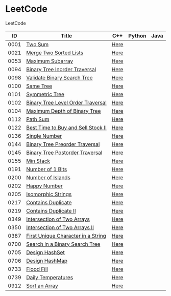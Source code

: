 # LeetCode

LeetCode

| ID   | Title                                                                                                   | C++                                                       | Python | Java |
| ---- | ------------------------------------------------------------------------------------------------------- | --------------------------------------------------------- | ------ | ---- |
| 0001 | [Two Sum](https://leetcode.com/problems/two-sum/)                                                       | [Here](./C++/0001-two-sum.cpp)                            |        |      |
| 0021 | [Merge Two Sorted Lists](https://leetcode.com/problems/merge-two-sorted-lists/)                         | [Here](./C++/0021-merge-two-sorted-lists.cpp)             |        |      |
| 0053 | [Maximum Subarray](https://leetcode.com/problems/maximum-subarray/)                                     | [Here](/C++/0053-maximum-subarray.cpp)                    |        |      |
| 0094 | [Binary Tree Inorder Traversal](https://leetcode.com/problems/binary-tree-inorder-traversal/)           | [Here](./C++/0094-binary-tree-inorder-traversal.cpp)      |        |      |
| 0098 | [Validate Binary Search Tree](https://leetcode.com/problems/validate-binary-search-tree/)               | [Here](./C++/0098-validate-binary-search-tree.cpp)        |        |      |
| 0100 | [Same Tree](https://leetcode.com/problems/same-tree/)                                                   | [Here](./C++/0100-same-tree.cpp)                          |        |      |
| 0101 | [Symmetric Tree](https://leetcode.com/problems/symmetric-tree/)                                         | [Here](./C++/0101-symmetric-tree.cpp)                     |        |      |
| 0102 | [Binary Tree Level Order Traversal](https://leetcode.com/problems/binary-tree-level-order-traversal/)   | [Here](./C++/0102-binary-tree-level-order-traversal.cpp)  |        |      |
| 0104 | [Maximum Depth of Binary Tree](https://leetcode.com/problems/maximum-depth-of-binary-tree/)             | [Here](./C++/0104-maximum-depth-of-binary-tree.cpp)       |        |      |
| 0112 | [Path Sum](https://leetcode.com/problems/path-sum/)                                                     | [Here](./C++/0112-path-sum.cpp)                           |        |      |
| 0122 | [Best Time to Buy and Sell Stock II](https://leetcode.com/problems/best-time-to-buy-and-sell-stock-ii/) | [Here](./C++/0122-best-time-to-buy-and-sell-stock-ii.cpp) |        |      |
| 0136 | [Single Number](https://leetcode.com/problems/single-number/)                                           | [Here](./C++/0136-single-number.cpp)                      |        |      |
| 0144 | [Binary Tree Preorder Traversal](https://leetcode.com/problems/binary-tree-preorder-traversal/)         | [Here](./C++/0144-binary-tree-preorder-traversal.cpp)     |        |      |
| 0145 | [Binary Tree Postorder Traversal](https://leetcode.com/problems/binary-tree-postorder-traversal/)       | [Here](./C++/0145-binary-tree-postorder-traversal.cpp)    |        |      |
| 0155 | [Min Stack](https://leetcode.com/problems/min-stack/)                                                   | [Here](./C++/0155-min-stack.cpp)                          |        |      |
| 0191 | [Number of 1 Bits](https://leetcode.com/problems/number-of-1-bits/)                                     | [Here](./C++/0191-number-of-1-bits.cpp)                   |        |      |
| 0200 | [Number of Islands](https://leetcode.com/problems/number-of-islands/)                                   | [Here](./C++/0200-number-of-islands.cpp)                  |        |      |
| 0202 | [Happy Number](https://leetcode.com/problems/happy-number/)                                             | [Here](./C++/0202-happy-number.cpp)                       |        |      |
| 0205 | [Isomorphic Strings](https://leetcode.com/problems/isomorphic-strings/)                                 | [Here](./C++/0205-isomorphic-strings.cpp)                 |        |      |
| 0217 | [Contains Duplicate](https://leetcode.com/problems/contains-duplicate/)                                 | [Here](./C++/0217-contains-duplicate.cpp)                 |        |      |
| 0219 | [Contains Duplicate II](https://leetcode.com/problems/contains-duplicate-ii/)                           | [Here](./C++/0219-contains-duplicate-ii.cpp)              |        |      |
| 0349 | [Intersection of Two Arrays](https://leetcode.com/problems/intersection-of-two-arrays/)                 | [Here](./C++/0349-intersection-of-two-arrays.cpp)         |        |      |
| 0350 | [Intersection of Two Arrays II](https://leetcode.com/problems/intersection-of-two-arrays-ii/)           | [Here](./C++/0350-intersection-of-two-arrays-ii.cpp)      |        |      |
| 0387 | [First Unique Character in a String](https://leetcode.com/problems/first-unique-character-in-a-string/) | [Here](./C++/0387-first-unique-character-in-a-string.cpp) |        |      |
| 0700 | [Search in a Binary Search Tree](https://leetcode.com/problems/search-in-a-binary-search-tree/)         | [Here](./C++/0700-search-in-a-binary-search-tree.cpp)     |        |      |
| 0705 | [Design HashSet](https://leetcode.com/problems/design-hashset/)                                         | [Here](./C++/0705-design-hashset.cpp)                     |        |      |
| 0706 | [Design HashMap](https://leetcode.com/problems/design-hashmap/)                                         | [Here](./C++/0706-design-hashmap.cpp)                     |        |      |
| 0733 | [Flood Fill](https://leetcode.com/problems/flood-fill/)                                                 | [Here](./C++/0733-flood-fill.cpp)                         |        |      |
| 0739 | [Daily Temperatures](https://leetcode.com/problems/daily-temperatures/)                                 | [Here](./C++/0739-daily-temperatures.cpp)                 |        |      |
| 0912 | [Sort an Array](https://leetcode.com/problems/sort-an-array/)                                           | [Here](./C++/0912-sort-an-array.cpp)                      |        |      |

